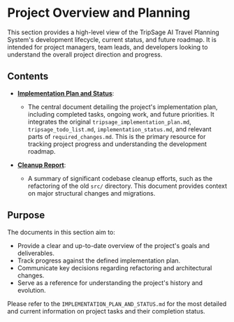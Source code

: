 # Project Overview and Planning

This section provides a high-level view of the TripSage AI Travel Planning System's development lifecycle, current status, and future roadmap. It is intended for project managers, team leads, and developers looking to understand the overall project direction and progress.

## Contents

- **[Implementation Plan and Status](./IMPLEMENTATION_PLAN_AND_STATUS.md)**:

  - The central document detailing the project's implementation plan, including completed tasks, ongoing work, and future priorities. It integrates the original `tripsage_implementation_plan.md`, `tripsage_todo_list.md`, `implementation_status.md`, and relevant parts of `required_changes.md`. This is the primary resource for tracking project progress and understanding the development roadmap.

- **[Cleanup Report](./CLEANUP_REPORT.md)**:
  - A summary of significant codebase cleanup efforts, such as the refactoring of the old `src/` directory. This document provides context on major structural changes and migrations.

## Purpose

The documents in this section aim to:

- Provide a clear and up-to-date overview of the project's goals and deliverables.
- Track progress against the defined implementation plan.
- Communicate key decisions regarding refactoring and architectural changes.
- Serve as a reference for understanding the project's history and evolution.

Please refer to the `IMPLEMENTATION_PLAN_AND_STATUS.md` for the most detailed and current information on project tasks and their completion status.
